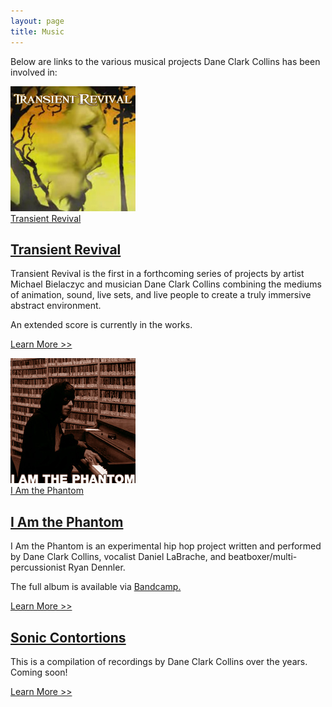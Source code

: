 ```yaml
---
layout: page
title: Music
---
```


Below are links to the various musical projects Dane Clark Collins has been involved in:

<div class="left album cover">
  <a href="/music/transient-revival/"><img src="/media/covers/transient_revival.jpg" alt="Transient Revival"><br>Transient Revival</a>
</div>

## <a href="/music/transient-revival/">Transient Revival</a>

Transient Revival is the first in a forthcoming series of projects by artist Michael Bielaczyc and musician Dane Clark Collins combining the mediums of animation, sound, live sets, and live people to create a truly immersive abstract environment.

An extended score is currently in the works.

<a href="/music/transient-revival/" class="button">Learn More &gt;&gt;</a>

<div class="clearfix"></div>

<div class="left album cover">
  <a href="/music/i-am-the-phantom/"><img src="/media/covers/i_am_the_phantom.jpg" alt="I Am the Phantom"><br>I Am the Phantom</a>
</div>

## <a href="/music/i-am-the-phantom/">I Am the Phantom</a>

I Am the Phantom is an experimental hip hop project written and performed by Dane Clark Collins, vocalist Daniel LaBrache, and beatboxer/multi-percussionist Ryan Dennler.

The full album is available via <a href="http://daneclarkcollins.bandcamp.com/album/i-am-the-phantom" target="_blank">Bandcamp.</a>

<a href="/music/i-am-the-phantom/" class="button">Learn More &gt;&gt;</a>

<div class="clearfix"></div>

## <a href="/music/sonic-contortions/">Sonic Contortions</a>

This is a compilation of recordings by Dane Clark Collins over the years. Coming soon!

<a href="/music/sonic-contortions/" class="button">Learn More &gt;&gt;</a>
